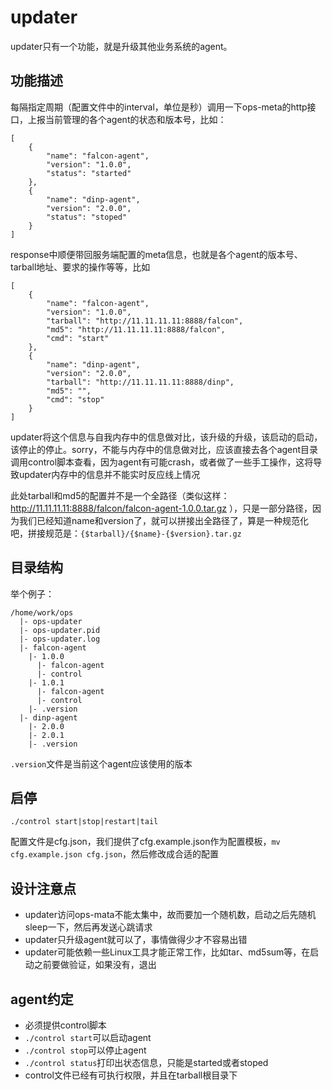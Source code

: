 # updater

updater只有一个功能，就是升级其他业务系统的agent。

## 功能描述

每隔指定周期（配置文件中的interval，单位是秒）调用一下ops-meta的http接口，上报当前管理的各个agent的状态和版本号，比如：

```
[
    {
        "name": "falcon-agent",
        "version": "1.0.0",
        "status": "started" 
    },
    {
        "name": "dinp-agent",
        "version": "2.0.0",
        "status": "stoped" 
    }
]
```

response中顺便带回服务端配置的meta信息，也就是各个agent的版本号、tarball地址、要求的操作等等，比如

```
[
    {
        "name": "falcon-agent",
        "version": "1.0.0",
        "tarball": "http://11.11.11.11:8888/falcon",
        "md5": "http://11.11.11.11:8888/falcon",
        "cmd": "start" 
    },
    {
        "name": "dinp-agent",
        "version": "2.0.0",
        "tarball": "http://11.11.11.11:8888/dinp",
        "md5": "",
        "cmd": "stop" 
    }
]
```

updater将这个信息与自我内存中的信息做对比，该升级的升级，该启动的启动，该停止的停止。sorry，不能与内存中的信息做对比，应该直接去各个agent目录调用control脚本查看，因为agent有可能crash，或者做了一些手工操作，这将导致updater内存中的信息并不能实时反应线上情况

此处tarball和md5的配置并不是一个全路径（类似这样： http://11.11.11.11:8888/falcon/falcon-agent-1.0.0.tar.gz ），只是一部分路径，因为我们已经知道name和version了，就可以拼接出全路径了，算是一种规范化吧，拼接规范是：`{$tarball}/{$name}-{$version}.tar.gz`

## 目录结构

举个例子：

```
/home/work/ops
  |- ops-updater
  |- ops-updater.pid
  |- ops-updater.log
  |- falcon-agent
    |- 1.0.0
      |- falcon-agent
      |- control
    |- 1.0.1
      |- falcon-agent
      |- control
    |- .version
  |- dinp-agent
    |- 2.0.0
    |- 2.0.1
    |- .version
```

`.version`文件是当前这个agent应该使用的版本

## 启停

```
./control start|stop|restart|tail
```

配置文件是cfg.json，我们提供了cfg.example.json作为配置模板，`mv cfg.example.json cfg.json`，然后修改成合适的配置

## 设计注意点

- updater访问ops-mata不能太集中，故而要加一个随机数，启动之后先随机sleep一下，然后再发送心跳请求
- updater只升级agent就可以了，事情做得少才不容易出错
- updater可能依赖一些Linux工具才能正常工作，比如tar、md5sum等，在启动之前要做验证，如果没有，退出

## agent约定

- 必须提供control脚本
- `./control start`可以启动agent
- `./control stop`可以停止agent
- `./control status`打印出状态信息，只能是started或者stoped
- control文件已经有可执行权限，并且在tarball根目录下


